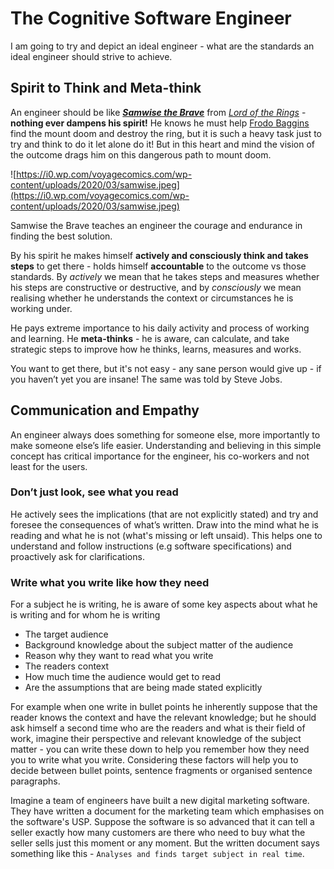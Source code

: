 # The Cognitive Software Engineer

I am going to try and depict an ideal engineer - what are the standards an ideal engineer should strive to achieve.

## Spirit to Think and Meta-think

An engineer should be like ***[Samwise the Brave](https://www.google.com/url?sa=t&rct=j&q=&esrc=s&source=web&cd=&cad=rja&uact=8&ved=2ahUKEwiglrq8keHuAhUZXisKHfTfCGkQFjAJegQIBRAC&url=https%3A%2F%2Fen.wikipedia.org%2Fwiki%2FSamwise_Gamgee&usg=AOvVaw2uRoqTqvVrth28uo7zRvwZ)*** from *[Lord of the Rings](https://www.google.com/url?sa=t&rct=j&q=&esrc=s&source=web&cd=&cad=rja&uact=8&ved=2ahUKEwiv1czekeHuAhVab30KHVFhAicQFjAAegQIDBAC&url=https%3A%2F%2Fen.wikipedia.org%2Fwiki%2FThe_Lord_of_the_Rings_(film_series)&usg=AOvVaw1TR-Hgq25tLWKoeTo9uTOz)* - **nothing ever dampens his spirit!** He knows he must help [Frodo Baggins](https://www.google.com/url?sa=t&rct=j&q=&esrc=s&source=web&cd=&cad=rja&uact=8&ved=2ahUKEwjxz6DpkuHuAhVDXn0KHZpBCQQQFjAKegQICxAC&url=https%3A%2F%2Fen.wikipedia.org%2Fwiki%2FFrodo_Baggins&usg=AOvVaw3UKzO681mv3lqPpg2F_xd5) find the mount doom and destroy the ring, but it is such a heavy task just to try and think to do it let alone do it! But in this heart and mind the vision of the outcome drags him on this dangerous path to mount doom.

![https://i0.wp.com/voyagecomics.com/wp-content/uploads/2020/03/samwise.jpeg](https://i0.wp.com/voyagecomics.com/wp-content/uploads/2020/03/samwise.jpeg)

Samwise the Brave teaches an engineer the courage and endurance in finding the best solution.

By his spirit he makes himself **actively and consciously think and takes steps** to get there - holds himself **accountable** to the outcome vs those standards. By *actively* we mean that he takes steps and measures whether his steps are constructive or destructive, and by *consciously* we mean realising whether he understands the context or circumstances he is working under.

He pays extreme importance to his daily activity and process of working and learning. He **meta-thinks** - he is aware, can calculate, and take strategic steps to improve how he thinks, learns, measures and works.

You want to get there, but it's not easy - any sane person would give up - if you haven’t yet you are insane! The same was told by Steve Jobs.

## Communication and Empathy

An engineer always does something for someone else, more importantly to make someone else’s life easier. Understanding and believing in this simple concept has critical importance for the engineer, his co-workers and not least for the users.

### Don’t just look, see what you read

He actively sees the implications (that are not explicitly stated) and try and foresee the consequences of what’s written. Draw into the mind what he is reading and what he is not (what's missing or left unsaid). This helps one to understand and follow instructions (e.g software specifications) and proactively ask for clarifications.

### Write what you write like how they need

For a subject he is writing, he is aware of some key aspects about what he is writing and for whom he is writing

- The target audience
- Background knowledge about the subject matter of the audience
- Reason why they want to read what you write
- The readers context
- How much time the audience would get to read
- Are the assumptions that are being made stated explicitly

For example when one write in bullet points he inherently suppose that the reader knows the context and have the relevant knowledge; but he should ask himself a second time who are the readers and what is their field of work, imagine their perspective and relevant knowledge of the subject matter - you can write these down to help you remember how they need you to write what you write. Considering these factors will help you to decide between bullet points, sentence fragments or organised sentence paragraphs.

Imagine a team of engineers have built a new digital marketing software. They have written a document for the marketing team which emphasises on the software's USP. Suppose the software is so advanced that it can tell a seller exactly how many customers are there who need to buy what the seller sells just this moment or any moment. But the written document says something like this - `Analyses and finds target subject in real time`.
